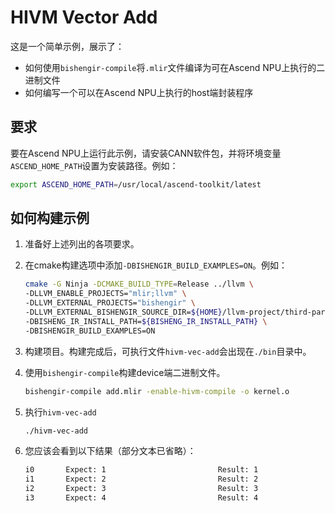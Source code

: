 # HIVM Vector Add

这是一个简单示例，展示了：
- 如何使用`bishengir-compile`将`.mlir`文件编译为可在Ascend NPU上执行的二进制文件
- 如何编写一个可以在Ascend NPU上执行的host端封装程序

## 要求

要在Ascend NPU上运行此示例，请安装CANN软件包，并将环境变量`ASCEND_HOME_PATH`设置为安装路径。例如：

```bash
export ASCEND_HOME_PATH=/usr/local/ascend-toolkit/latest
```

## 如何构建示例

1. 准备好上述列出的各项要求。
2. 在cmake构建选项中添加`-DBISHENGIR_BUILD_EXAMPLES=ON`。例如：

    ```bash
    cmake -G Ninja -DCMAKE_BUILD_TYPE=Release ../llvm \
    -DLLVM_ENABLE_PROJECTS="mlir;llvm" \
    -DLLVM_EXTERNAL_PROJECTS="bishengir" \
    -DLLVM_EXTERNAL_BISHENGIR_SOURCE_DIR=${HOME}/llvm-project/third-party/bishengir \
    -DBISHENG_IR_INSTALL_PATH=${BISHENG_IR_INSTALL_PATH} \
    -DBISHENGIR_BUILD_EXAMPLES=ON
    ```

3. 构建项目。构建完成后，可执行文件`hivm-vec-add`会出现在`./bin`目录中。
4. 使用`bishengir-compile`构建device端二进制文件。
    ```bash
    bishengir-compile add.mlir -enable-hivm-compile -o kernel.o
    ```
5. 执行`hivm-vec-add`
    ```bash
    ./hivm-vec-add
    ```
6. 您应该会看到以下结果（部分文本已省略）：
    ```bash
    i0       Expect: 1                         Result: 1
    i1       Expect: 2                         Result: 2
    i2       Expect: 3                         Result: 3
    i3       Expect: 4                         Result: 4
    ```
